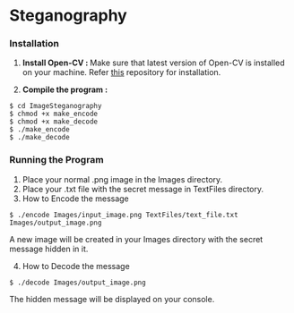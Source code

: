 Steganography
===================

### Installation

1. <b>Install Open-CV : </b>
Make sure that latest version of Open-CV is installed on your machine.
Refer <a href="https://github.com/jayrambhia/Install-OpenCV">this</a> repository for installation.

2. <b>Compile the program : </b>
  ```
  $ cd ImageSteganography
  $ chmod +x make_encode
  $ chmod +x make_decode
  $ ./make_encode
  $ ./make_decode
  ```

### Running the Program

1. Place your normal .png image in the Images directory.
2. Place your .txt file with the secret message in TextFiles directory.
3. How to Encode the message

  ```
  $ ./encode Images/input_image.png TextFiles/text_file.txt Images/output_image.png
  ```
  A new image will be created in your Images directory with the secret message hidden in it.

4. How to Decode the message

  ```
  $ ./decode Images/output_image.png
  ```
  The hidden message will be displayed on your console.
